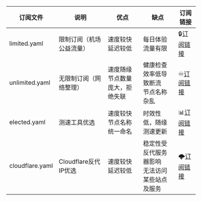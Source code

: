 | 订阅文件        | 说明                     | 优点                                 | 缺点                                               | 订阅链接                                                     |
| --------------- | ------------------------ | ------------------------------------ | -------------------------------------------------- | ------------------------------------------------------------ |
| limited.yaml    | 限制订阅（机场公益流量） | 速度较快<br />延迟较低               | 每日体验流量有限                                   | 🔒[订阅链接](https://mirror.ghproxy.com/https://raw.githubusercontent.com/dongchengjie/airport/main/subs/merged/limited.yaml) |
| unlimited.yaml  | 无限制订阅（网络整理）   | 速度随缘<br />节点数量庞大，拒绝失联 | 健康检查效率低导致断流<br />节点名称杂乱           | ♾️[订阅链接](https://mirror.ghproxy.com/https://raw.githubusercontent.com/dongchengjie/airport/main/subs/merged/unlimitedyaml) |
| elected.yaml    | 测速工具优选             | 速度较快<br />节点名称统一命名       | 时效性低，随缘测速更新                             | 📊[订阅链接](https://mirror.ghproxy.com/https://raw.githubusercontent.com/dongchengjie/airport/main/subs/merged/elected.yaml) |
| cloudflare.yaml | Cloudflare反代IP优选     | 速度较快<br />延迟较低               | 稳定性受反代服务器影响<br />无法访问某些站点及服务 | 🌩[订阅链接](https://mirror.ghproxy.com/https://raw.githubusercontent.com/dongchengjie/airport/main/subs/merged/cloudflare.yaml) |
